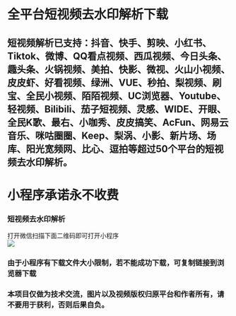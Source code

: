 # 全平台短视频去水印解析下载

## 短视频解析已支持：抖音、快手、剪映、小红书、Tiktok、微博、QQ看点视频、西瓜视频、今日头条、趣头条、火锅视频、美拍、快影、微视、火山小视频、皮皮虾、好看视频、绿洲、VUE、秒拍、梨视频、刷宝、全民小视频、陌陌视频、UC浏览器、Youtube、轻视频、Bilibili、茄子短视频、灵感、WIDE、开眼、全民K歌、最右、小咖秀、皮皮搞笑、AcFun、网易云音乐、咪咕圈圈、Keep、梨涡、小影、新片场、场库、阳光宽频网、比心、逗拍等超过50个平台的短视频去水印解析。

# 小程序承诺永不收费

### 短视频去水印解析
打开微信扫描下面二维码即可打开小程序 <br/>
![](https://wxww77.oss-accelerate.aliyuncs.com/image/gh_0d2ccf1fdbd5_344.jpg)

### 由于小程序有下载文件大小限制，若不能成功下载，可复制链接到浏览器下载
### 本项目仅做为技术交流，图片以及视频版权归原平台和作者所有，请不要用于获利，否则后果自负。